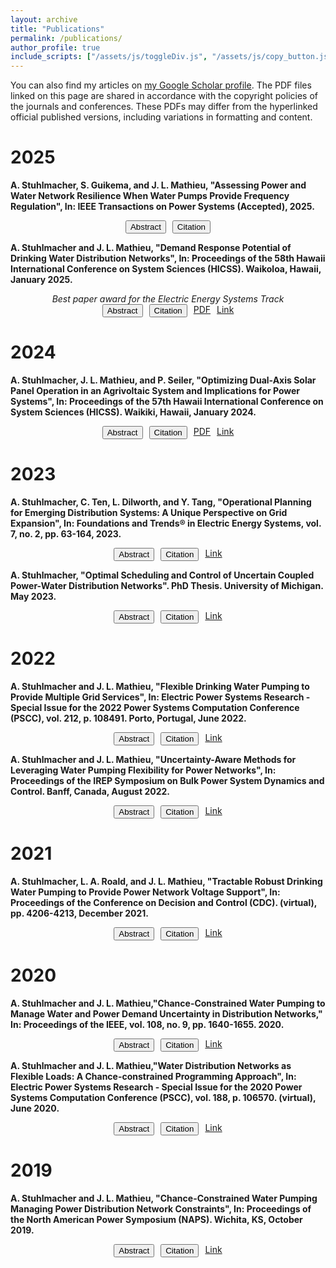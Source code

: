 ```yaml
---
layout: archive
title: "Publications"
permalink: /publications/
author_profile: true
include_scripts: ["/assets/js/toggleDiv.js", "/assets/js/copy_button.js"]
---
```


You can also find my articles on <a href="https://scholar.google.com/citations?user=usoAHLIAAAAJ&hl" target="_blank">my Google Scholar profile</a>. The PDF files linked on this page are shared in accordance with the copyright policies of the journals and conferences. These PDFs may differ from the hyperlinked official published versions, including variations in formatting and content. 

# 2025
**A. Stuhlmacher, S. Guikema, and J. L. Mathieu,  "Assessing Power and Water Network Resilience When Water Pumps Provide Frequency Regulation", In: IEEE Transactions on Power Systems (Accepted), 2025.**
<div class="button-group-StuhlmacherTPWRS2025" style="display: flex; gap: 10px; text-align: center; justify-content: center; ">
    <button id="abstractButton-StuhlmacherTPWRS2025" class="btn btn--research" onclick="toggleDiv('abstract-StuhlmacherTPWRS2025','abstractButton-StuhlmacherTPWRS2025')">Abstract</button>
    <button id="citationButton-StuhlmacherTPWRS2025" class="btn btn--research" onclick="toggleDiv('citation-StuhlmacherTPWRS2025', 'citationButton-StuhlmacherTPWRS2025')">Citation</button>
    <!--<a class="btn btn--research" href="/files/papers/Stuhlmacher-Mathieu-HICSS-2025-WDN_Flexibility_Capacity.pdf" target="_blank">PDF</a>-->
    <!--<a class="btn btn--research" target="_blank" href="https://hdl.handle.net/10125/109192">Link</a>-->
</div>

<div id="abstract-StuhlmacherTPWRS2025" style="display:none">
    Pumps in drinking water distribution networks can be operated as flexible, controllable loads to help support the electric power grid, e.g., by providing frequency regulation. However, departures from conventional water network operation should not degrade the ability of the water and power networks to respond to high impact low frequency events. In this paper, we evaluate the resilience of water and power distribution networks surrounding a storm-induced power outage given an optimal pumping strategy that minimizes electricity costs and is capable of offering frequency regulation. The water network resilience under optimal water pumping strategies is compared with its resilience under a conventional rule-based water pumping strategy. In a case study, we consider an extreme wind event that causes power outages in the power distribution network impacting pumps in the water network. We found that the optimal control strategies are significantly less expensive than the traditional rule-based strategy but the water tanks levels are lower within the optimal pumping strategies, potentially reducing water service availability during long power outages. However, we also observed that the tank levels remain further from their limits when the optimal pumping strategy provides frequency regulation in addition to minimizing electricity costs, resulting in improved resilience metrics.
</div>

<div id="citation-StuhlmacherTPWRS2025" style="display:none">
<p>Bibtex data:</p>
       
<div id="bibtex-StuhlmacherTPWRS2025" >

```bibtex
@article{StuhlmacherTPWRS2025,
    author = {A. Stuhlmacher, S. Guikema, and J. L. Mathieu},
    title = {Assessing Power and Water Network Resilience When Water Pumps Provide Frequency Regulation},
    journal = {IEEE Transactions on Power Systems},
    year = {2025}
}
```

</div>
    <div style="position: relative; margin-top: 0px; margin-bottom: 30px; padding-bottom: 15px;">
        <button class="btn btn--success copy-button" 
            onclick="copyBibtex('bibtex-StuhlmacherTPWRS2025')" 
            style="position: absolute; top: 0px; right: 5px;">
            Copy
        </button>
    </div>  
    
</div>

**A. Stuhlmacher and J. L. Mathieu,  "Demand Response Potential of Drinking Water Distribution Networks", In: Proceedings of the 58th Hawaii International Conference on System Sciences (HICSS). Waikoloa, Hawaii, January 2025.**
<center>
<em> Best paper award for the Electric Energy Systems Track </em>
</center>
<div class="button-group-StuhlmacherHICSS2025" style="display: flex; gap: 10px; text-align: center; justify-content: center; ">
    <button id="abstractButton-StuhlmacherHICSS2025" class="btn btn--research" onclick="toggleDiv('abstract-StuhlmacherHICSS2025','abstractButton-StuhlmacherHICSS2025')">Abstract</button>
    <button id="citationButton-StuhlmacherHICSS2025" class="btn btn--research" onclick="toggleDiv('citation-StuhlmacherHICSS2025', 'citationButton-StuhlmacherHICSS2025')">Citation</button>
    <a class="btn btn--research" href="/files/papers/Stuhlmacher-Mathieu-HICSS-2025-WDN_Flexibility_Capacity.pdf" target="_blank">PDF</a>
    <a class="btn btn--research" target="_blank" href="https://hdl.handle.net/10125/109192">Link</a>
</div>


<div id="abstract-StuhlmacherHICSS2025" style="display:none">
    Pumps in drinking water distribution networks can be controlled to participate in demand response programs. In this paper, we estimate the demand response potential of water distribution networks based on actual network data. We calculate the power and energy capacities of community water systems within Wisconsin and Arizona, drawing on publicly available data of consumer water demand, population served, storage tanks, and pump specifications. We then extrapolate this data to get an order-of-magnitude estimate for the entire United States. Overall, we found that water distribution networks are sizable demand response assets with an estimated power capacity of 21 GW and energy capacity of 925 GWh in the United States. We also found that large and very large utilities may be the best demand response candidates. This paper also discusses factors impacting water supply flexibility and future research directions.
</div>

<div id="citation-StuhlmacherHICSS2025" style="display:none">
<p>Bibtex data:</p>
       
<div id="bibtex-StuhlmacherHICSS2025" >

```bibtex
@inproceedings{StuhlmacherHICSS2025,
    author = {A. Stuhlmacher and J. L. Mathieu},
    title = {Demand Response Potential of Drinking Water Distribution Networks},
    booktitle = {Proceedings of the 58th Hawaii International Conference on System Sciences (HICSS)},
    year = {2025},
    address = {Waikoloa, Hawaii}
}
```

</div>
    <div style="position: relative; margin-top: 0px; margin-bottom: 30px; padding-bottom: 15px;">
        <button class="btn btn--success copy-button" 
            onclick="copyBibtex('bibtex-StuhlmacherHICSS2025')" 
            style="position: absolute; top: 0px; right: 5px;">
            Copy
        </button>
    </div>  
    
</div>





# 2024

**A. Stuhlmacher, J. L. Mathieu, and P. Seiler, "Optimizing Dual-Axis Solar Panel Operation in an Agrivoltaic System and Implications for Power Systems", In: Proceedings of the 57th Hawaii International Conference on System Sciences (HICSS). Waikiki, Hawaii, January 2024.**
<div class="button-group-StuhlmacherHICSS2024" style="display: flex; gap: 10px; text-align: center; justify-content: center; ">
    <button id="abstractButton-StuhlmacherHICSS2024" class="btn btn--research" onclick="toggleDiv('abstract-StuhlmacherHICSS2024','abstractButton-StuhlmacherHICSS2024')">Abstract</button>
    <button id="citationButton-StuhlmacherHICSS2024" class="btn btn--research" onclick="toggleDiv('citation-StuhlmacherHICSS2024', 'citationButton-StuhlmacherHICSS2024')">Citation</button>
    <a class="btn btn--research" href="/files/papers/Stuhlmacher-Mathieu-Seiler-HICSS-2024-Optimal-Agrivoltaics-Operation.pdf" target="_blank">PDF</a>
    <a class="btn btn--research" target="_blank" href="https://hdl.handle.net/10125/10673">Link</a>
</div>


<div id="abstract-StuhlmacherHICSS2024" style="display:none">
    The concept of agrivoltaics, or co-locating photovoltaic panels and crops, is viewed as a potential solution to competing land demands for food and energy production. In this paper, we propose an optimal dual-axis photovoltaic panel formulation that adjusts the panel position to maximize power generation subject to crop requirements. Through convex relaxations and shading factor approximations, we reformulate the problem as a convex second-order cone program and solve for the panel position adjustments away from the sun-tracking trajectory. We demonstrate our approach in a case study by comparing our approach with an approach that maximizes solar power capture and a scenario in which there are only crops. We found that we are able to successfully adjust the panel position while accounting for the trade-offs between the photovoltaic panels' energy production and the crop health. Additionally, optimizing the operation of an agrivoltaic system allows us to better understand agrivoltaic systems as a resource connected to the power grid.
</div>

<div id="citation-StuhlmacherHICSS2024" style="display:none">
<p>Bibtex data:</p>
       
<div id="bibtex-StuhlmacherHICSS2024" >

```bibtex
@inproceedings{StuhlmacherHICSS2024,
    author = {A. Stuhlmacher and J. L. Mathieu and P. Seiler},
    title = {Optimizing Dual-Axis Solar Panel Operation in an Agrivoltaic System and Implications for Power Systems},
    booktitle = {Proceedings of the 57th Hawaii International Conference on System Sciences (HICSS)},
    year = {2024},
    address = {Waikiki, Hawaii},
    month = {January}
}
```

</div>
    <div style="position: relative; margin-top: 0px; margin-bottom: 30px; padding-bottom: 15px;">
        <button class="btn btn--success copy-button" 
            onclick="copyBibtex('bibtex-StuhlmacherHICSS2024')" 
            style="position: absolute; top: 0px; right: 5px;">
            Copy
        </button>
    </div>  
    
</div>



# 2023

**A. Stuhlmacher, C. Ten, L. Dilworth, and Y. Tang, "Operational Planning for Emerging Distribution Systems: A Unique Perspective on Grid  Expansion", In: Foundations and Trends&reg; in Electric Energy Systems, vol. 7, no. 2, pp. 63-164, 2023.**
<div class="button-group-StuhlmacherFnT2023" style="display: flex; gap: 10px; text-align: center; justify-content: center; ">
    <button id="abstractButton-StuhlmacherFnT2023" class="btn btn--research" onclick="toggleDiv('abstract-StuhlmacherFnT2023','abstractButton-StuhlmacherFnT2023')">Abstract</button>
    <button id="citationButton-StuhlmacherFnT2023" class="btn btn--research" onclick="toggleDiv('citation-StuhlmacherFnT2023', 'citationButton-StuhlmacherFnT2023')">Citation</button>
    <!--<a class="btn btn--research" href="/files/papers/Stuhlmacher-Mathieu-Seiler-HICSS-2024-Optimal-Agrivoltaics-Operation.pdf" target="_blank">PDF</a>-->
    <a class="btn btn--research" target="_blank" href="http://dx.doi.org/10.1561/3100000033">Link</a>
</div>


<div id="abstract-StuhlmacherFnT2023" style="display:none">
    <p>The electrical grid has undergone significant transformations, which have had a profound impact on its distribution system development and expansion. These changes have been primarily driven by changing load profiles, distributed generation sources, and increasingly extreme weather events. Advancements in sensor and communication technologies have played a pivotal role in addressing and adapting to these changes. These changes have also led to an increased focus on reliability and resilience in planning, with priority placed on ensuring robust grid connectivity and flexibility.</p> <p> Three decades ago, power distribution systems were primarily radial with unidirectional power flow. Today's electrical distribution systems have distributed energy resources, leading to bidirectional power flow. The utility's geographic information system network, advanced metering infrastructure, and other technologies are leveraged to allow feeders and distributed energy resources to be interconnected. This has facilitated the integration of the electric grid with networked microgrids, which has improved the overall resilience and efficiency of the distribution system.</p><p> While there have been notable improvements in grid planning, the power grid remains vulnerable to high-impact, low-frequency events caused by climate change, such as hurricanes and tornadoes. This monograph outlines potential solutions for addressing future electric grid issues, including transformer overloading due to electric vehicles, optimization challenges, advanced feeder reconfiguration, and contingency planning for extreme events. The proposed approaches focus on the implementation and operation of new technologies, such as renewable energy sources, batteries, flexible loads, and advanced sensors, that have the potential to transform distribution network planning and operation. From traditional methods to innovative networked microgrids within existing infrastructure and non-wire alternative strategies, this monograph provides a comprehensive overview of stateof- the-art strategies for future problems.
</div>

<div id="citation-StuhlmacherFnT2023" style="display:none">
<p>Bibtex data:</p>
       
<div id="bibtex-StuhlmacherFnT2023" >

```bibtex
@inproceedings{StuhlmacherFnT2023,
    author = {A. Stuhlmacher and C. Ten and L. Dilworth and Y. Tang},
    title = {Operational Planning for Emerging Distribution Systems: A Unique Perspective on Grid Expansion},
    journal = {Foundations and Trends\textregistered{} in Electric Energy Systems},
    volume = {7},
    number = {2},
    pages = {63--164},
    year = {2023}
}
```

</div>
    <div style="position: relative; margin-top: 0px; margin-bottom: 30px; padding-bottom: 15px;">
        <button class="btn btn--success copy-button" 
            onclick="copyBibtex('bibtex-StuhlmacherFnT2023')" 
            style="position: absolute; top: 0px; right: 5px;">
            Copy
        </button>
    </div>  
    
</div>

**A. Stuhlmacher, "Optimal Scheduling and Control of Uncertain Coupled Power-Water Distribution Networks". PhD Thesis. University of Michigan. May 2023.**
<div class="button-group-Stuhlmacher2023" style="display: flex; gap: 10px; text-align: center; justify-content: center; ">
    <button id="abstractButton-Stuhlmacher2023" class="btn btn--research" onclick="toggleDiv('abstract-Stuhlmacher2023','abstractButton-Stuhlmacher2023')">Abstract</button>
    <button id="citationButton-Stuhlmacher2023" class="btn btn--research" onclick="toggleDiv('citation-Stuhlmacher2023', 'citationButton-Stuhlmacher2023')">Citation</button>
    <!--<a class="btn btn--research" href="/files/papers/Stuhlmacher-Mathieu-Seiler-HICSS-2024-Optimal-Agrivoltaics-Operation.pdf" target="_blank">PDF</a>-->
    <a class="btn btn--research" target="_blank" href="https://dx.doi.org/10.7302/7426">Link</a>
</div>


<div id="abstract-Stuhlmacher2023" style="display:none">
    <p>Large amounts of renewable energy resources are being added to the electric power grid in a push to mitigate the effects of climate change. Due the intermittent and uncertain nature of these resources, more flexibility is needed to ensure safe operating conditions of the power grid. A growing body of research has shown that real-time control of flexible electric loads can provide flexibility to the power grid. For instance, drinking water distribution networks can be treated as flexible, controllable assets to the power grid by leveraging the power consumption of water supply pumps and storage capabilities of water tanks. Initial research has explored optimizing the operation of water distribution networks to support the power grid; however, the impact of uncertainty on network performance and value has not been considered.</p><p>In this dissertation, an integrated power-water optimization problem is developed subject to the water and power network constraints and multiple sources of uncertainty. The operation of water distribution networks is optimized to provide multiple local and system services-such as voltage and frequency regulation-to power networks. The integrated optimization of the water distribution network and power network is challenging because both networks have nonconvex models and experience uncertainty (e.g., water and power demands). Additionally, changes in network operation need to clearly provide value to both system operators as well as maintain or improve upon network resilience. The associated benefits and drawbacks of the integrated water-power optimization framework are investigated, with a particular focus on performance, conservativeness, and computational tractability. First, state and country-wide estimates of the power and energy capacity of water distribution networks as flexible loads are calculated using publicly available water distribution network utility information, indicating that water distribution networks can provide a sizable flexible resource. Second, stochastic and robust optimization frameworks are developed to optimally schedule and control the water distribution network to provide power system services while ensuring the safe operation of the power and water distribution networks given power and water demand uncertainties. Third, to address challenges surrounding problem complexity and scalability, this work develops proofs that the monotonicity properties apply to the water flow constraints under certain assumptions, uses approximation and relaxation techniques to reformulate the power-water problem as a convex program, and proposes an analytically reformulated probabilistic framework that manages uncertainty differently in the power and water network. Fourth, the flexibility of the water distribution network may be underutilized if any one power system service is considered. To prevent this, a formulation is developed where the water network provides multiple services simultaneously. This maximizes the overall benefit to the power grid and increases the value proposition to the water distribution network operator. And fifth, optimal pump operation strategies are evaluated to ensure that the power and water networks can respond and adapt to natural hazard events when the water distribution network is providing grid services.</p> <p>Case studies demonstrate the capability of the water distribution network pumps to provide services to the power grid. By co-optimizing the power grid and the drinking water distribution network, improvement in costs, reliability, and resiliency can be realized across these two critical infrastructure systems. Additionally, leveraging the water distribution network to provide flexibility to the power grid can allow for greater quantities of renewable energy resources to be incorporated into the grid and reduce carbon emissions.</p>
</div>

<div id="citation-Stuhlmacher2023" style="display:none">
<p>Bibtex data:</p>
       
<div id="bibtex-Stuhlmacher2023" >

```bibtex
@inproceedings{Stuhlmacher2023,
    author = {A. Stuhlmacher},
    title = {Optimal Scheduling and Control of Uncertain Coupled Power-Water Distribution Networks},
    school = {University of Michigan},
    year = {2023},
    month = {May}
}
```

</div>
    <div style="position: relative; margin-top: 0px; margin-bottom: 30px; padding-bottom: 15px;">
        <button class="btn btn--success copy-button" 
            onclick="copyBibtex('bibtex-Stuhlmacher2023')" 
            style="position: absolute; top: 0px; right: 5px;">
            Copy
        </button>
    </div>  
    
</div>

# 2022

**A. Stuhlmacher and J. L. Mathieu, "Flexible Drinking Water Pumping to Provide Multiple Grid Services", In: Electric Power Systems Research - Special Issue for the 2022 Power Systems Computation Conference (PSCC), vol. 212, p. 108491. Porto, Portugal, June 2022.**
<div class="button-group-StuhlmacherPSCC2022" style="display: flex; gap: 10px; text-align: center; justify-content: center; ">
    <button id="abstractButton-StuhlmacherPSCC2022" class="btn btn--research" onclick="toggleDiv('abstract-StuhlmacherPSCC2022','abstractButton-StuhlmacherPSCC2022')">Abstract</button>
    <button id="citationButton-StuhlmacherPSCC2022" class="btn btn--research" onclick="toggleDiv('citation-StuhlmacherPSCC2022', 'citationButton-StuhlmacherPSCC2022')">Citation</button>
    <!--<a class="btn btn--research" href="/files/papers/Stuhlmacher-Mathieu-Seiler-HICSS-2024-Optimal-Agrivoltaics-Operation.pdf" target="_blank">PDF</a>-->
    <a class="btn btn--research" target="_blank" href="https://doi.org/10.1016/j.epsr.2022.108491">Link</a>
</div>


<div id="abstract-StuhlmacherPSCC2022" style="display:none">
    <p>Drinking water distribution networks (WDNs) can be operated as flexible, controllable loads. In this paper, we consider using WDNs to provide local and grid level services simultaneously to the power grid. We formulate a robust water pumping problem to determine the amount of voltage support and frequency regulation that can be provided subject to network constraints while managing power demand uncertainty. We tractably reformulate the problem as a sequential optimization problem and solve for the scheduled water pumping operation, the frequency regulation capacity, and the optimal control policy parameters that update the pump operation based on the frequency regulation signal and power distribution network demand forecast error. We demonstrate our approach through detailed case studies. Additionally, we evaluate the performance of the reformulation and discuss the benefits and trade-offs of WDNs providing multiple services.
</div>

<div id="citation-StuhlmacherPSCC2022" style="display:none">
<p>Bibtex data:</p>
       
<div id="bibtex-StuhlmacherPSCC2022" >

```bibtex
@article{StuhlmacherPSCC2022,
    author = {A. Stuhlmacher and J. L. Mathieu},
    title = {Flexible Drinking Water Pumping to Provide Multiple Grid Services},
    journal = {Electric Power Systems Research - Special Issue for the 2022 Power Systems Computation Conference (PSCC)},
    volume = {212},
    pages = {108491},
    year = {2022},
    month = {June},
    address = {Porto, Portugal}
}
```

</div>
    <div style="position: relative; margin-top: 0px; margin-bottom: 30px; padding-bottom: 15px;">
        <button class="btn btn--success copy-button" 
            onclick="copyBibtex('bibtex-StuhlmacherPSCC2022')" 
            style="position: absolute; top: 0px; right: 5px;">
            Copy
        </button>
    </div>  
    
</div>


**A. Stuhlmacher and J. L. Mathieu, "Uncertainty-Aware Methods for Leveraging Water Pumping Flexibility for Power Networks", In: Proceedings of the IREP Symposium on Bulk Power System Dynamics and Control. Banff, Canada, August 2022.**

<div class="button-group-StuhlmacherIREP2022" style="display: flex; gap: 10px; text-align: center; justify-content: center; ">
    <button id="abstractButton-StuhlmacherIREP2022" class="btn btn--research" onclick="toggleDiv('abstract-StuhlmacherIREP2022','abstractButton-StuhlmacherIREP2022')">Abstract</button>
    <button id="citationButton-StuhlmacherIREP2022" class="btn btn--research" onclick="toggleDiv('citation-StuhlmacherIREP2022', 'citationButton-StuhlmacherIREP2022')">Citation</button>
    <!--<a class="btn btn--research" href="/files/papers/Stuhlmacher-Mathieu-Seiler-HICSS-2024-Optimal-Agrivoltaics-Operation.pdf" target="_blank">PDF</a>-->
    <a class="btn btn--research" target="_blank" href="https://doi.org/10.48550/arXiv.2207.04943">Link</a>
</div>


<div id="abstract-StuhlmacherIREP2022" style="display:none">
    Recent work has demonstrated that water supply pumps in the drinking water distribution network can be leveraged to provide flexibility to the power network, but existing approaches are computationally demanding and/or overly conservative.  In this paper, we develop a computationally tractable probabilistic approach to schedule and control water pumping to provide voltage support to the power distribution network subject to power and water distribution network constraints under power demand uncertainty. Building upon robust and chance-constrained reformulation approaches,  we analytically reformulate the probabilistic problem into a deterministic one and solve for the scheduled pump operation and the control policy parameters that adjust the pumps based on the power demand forecast error realizations. In a case study, we compare our proposed approach to an adjustable robust method and investigate the performance in terms of computation time, cost, and empirical violation probabilities. We find that our proposed approach is computationally tractable and is less conservative than the robust approach, indicating that our formulation would be scalable to larger networks.
</div>

<div id="citation-StuhlmacherIREP2022" style="display:none">
<p>Bibtex data:</p>
       
<div id="bibtex-StuhlmacherIREP2022" >

```bibtex
@inproceedings{StuhlmacherIREP2022,
    author = {A. Stuhlmacher and J. L. Mathieu},
    title = {Uncertainty-Aware Methods for Leveraging Water Pumping Flexibility for Power Networks},
    booktitle = {Proceedings of the IREP Symposium on Bulk Power System Dynamics and Control},
    year = {2022},
    address = {Banff, Canada},
    month = {August}
}
```

</div>
    <div style="position: relative; margin-top: 0px; margin-bottom: 30px; padding-bottom: 15px;">
        <button class="btn btn--success copy-button" 
            onclick="copyBibtex('bibtex-StuhlmacherIREP2022')" 
            style="position: absolute; top: 0px; right: 5px;">
            Copy
        </button>
    </div>  
    
</div>

# 2021

**A. Stuhlmacher, L. A. Roald, and J. L. Mathieu, "Tractable Robust Drinking Water Pumping to Provide Power Network Voltage Support", In: Proceedings of the Conference on Decision and Control (CDC). (virtual), pp. 4206-4213, December 2021.** 

<div class="button-group-StuhlmacherCDC2023" style="display: flex; gap: 10px; text-align: center; justify-content: center; ">
    <button id="abstractButton-StuhlmacherCDC2023" class="btn btn--research" onclick="toggleDiv('abstract-StuhlmacherCDC2023','abstractButton-StuhlmacherCDC2023')">Abstract</button>
    <button id="citationButton-StuhlmacherCDC2023" class="btn btn--research" onclick="toggleDiv('citation-StuhlmacherCDC2023', 'citationButton-StuhlmacherCDC2023')">Citation</button>
    <!--<a class="btn btn--research" href="/files/papers/Stuhlmacher-Mathieu-Seiler-HICSS-2024-Optimal-Agrivoltaics-Operation.pdf" target="_blank">PDF</a>-->
    <a class="btn btn--research" target="_blank" href="https://doi.org/10.1109/CDC45484.2021.9683419">Link</a>
</div>


<div id="abstract-StuhlmacherCDC2023" style="display:none">
    Drinking water distribution networks can be treated as flexible, controllable assets for power distribution networks (e.g., to provide voltage support) by leveraging the power consumption of water pumps and storage capabilities of water tanks. We formulate an adjustable robust optimization problem to determine the scheduled water distribution network pumping and real-time pump adjustments that ensure that the power and water distribution network constraints are satisfied with respect to uncertain power demand. We extend the \m properties of dissipative flow networks to water distribution networks which requires assumptions on water tank operation. Then, to make the problem tractable, we leverage these properties, along with constraint approximations and an affine pump control policy, to reformulate the problem as an affinely adjustable robust counterpart that solves for the pumping schedule and the parameters of an affine control policy that determines the real-time pump adjustments. Through a case study, we demonstrate that the approach produces robust solutions and is computationally tractable. We also evaluate the impact of restricting water tank operation to enforce monotonicity and find it leads to a significantly restricted feasible region and more conservative solutions.
</div>

<div id="citation-StuhlmacherCDC2023" style="display:none">
<p>Bibtex data:</p>
       
<div id="bibtex-StuhlmacherCDC2023" >

```bibtex
@inproceedings{StuhlmacherCDC2023,
    author = {A. Stuhlmacher and L. A. Roald and J. L. Mathieu},
    title = {Tractable Robust Drinking Water Pumping to Provide Power Network Voltage Support},
    booktitle = {Proceedings of the Conference on Decision and Control (CDC)},
    pages = {4206--4213},
    year = {2021},
    month = {December}
}
```

</div>
    <div style="position: relative; margin-top: 0px; margin-bottom: 30px; padding-bottom: 15px;">
        <button class="btn btn--success copy-button" 
            onclick="copyBibtex('bibtex-StuhlmacherCDC2023')" 
            style="position: absolute; top: 0px; right: 5px;">
            Copy
        </button>
    </div>  
    
</div>


# 2020

**A. Stuhlmacher and J. L. Mathieu,"Chance-Constrained Water Pumping to Manage Water and Power Demand Uncertainty in Distribution Networks," In: Proceedings of the IEEE, vol. 108, no. 9, pp. 1640-1655. 2020.**

<div class="button-group-StuhlmacherIEEE2020" style="display: flex; gap: 10px; text-align: center; justify-content: center; ">
    <button id="abstractButton-StuhlmacherIEEE2020" class="btn btn--research" onclick="toggleDiv('abstract-StuhlmacherIEEE2020','abstractButton-StuhlmacherIEEE2020')">Abstract</button>
    <button id="citationButton-StuhlmacherIEEE2020" class="btn btn--research" onclick="toggleDiv('citation-StuhlmacherIEEE2020', 'citationButton-StuhlmacherIEEE2020')">Citation</button>
    <!--<a class="btn btn--research" href="/files/papers/Stuhlmacher-Mathieu-Seiler-HICSS-2024-Optimal-Agrivoltaics-Operation.pdf" target="_blank">PDF</a>-->
    <a class="btn btn--research" target="_blank" href="https://doi.org/10.1109/JPROC.2020.2997520">Link</a>
</div>


<div id="abstract-StuhlmacherIEEE2020" style="display:none">
    Water pumping in drinking water distribution networks can be treated as a flexible load in the power distribution network. In this paper, we formulate an optimization problem to minimize the electricity costs associated with pumping subject to water and power distribution network constraints. In practice, both water and power demands are uncertain and pumps should be scheduled to ensure that pump operation does not violate either networks' constraints for nearly all possible uncertainty realizations. To address this problem, we formulate a chance-constrained optimization problem that simultaneously determines pumping schedules along with the parameters of real-time control policies that can be used to respond to water and power demand forecast errors. We use approximations and relaxations along with the scenario approach for chance-constrained programming to reformulate the optimization problem into a convex deterministic problem. We  demonstrate the performance of the approach through case studies, and also explore the impact of the relaxations, an approach to improve computational tractability, and trade-offs associated with the way in which we define the cost of real-time control actions. We find that optimal scheduling and real-time control of water pumping can effectively manage water and power demand uncertainty, meaning water demand is satisfied and both the water and power distribution networks operate within their limits; however, the approach is conservative leading to high reliability at high cost. 
</div>

<div id="citation-StuhlmacherIEEE2020" style="display:none">
<p>Bibtex data:</p>
       
<div id="bibtex-StuhlmacherIEEE2020" >

```bibtex
@article{StuhlmacherIEEE2020,
    author = {A. Stuhlmacher and J. L. Mathieu},
    title = {Chance-Constrained Water Pumping to Manage Water and Power Demand Uncertainty in Distribution Networks},
    journal = {Proceedings of the IEEE},
    volume = {108},
    number = {9},
    pages = {1640--1655},
    year = {2020}
}
```

</div>
    <div style="position: relative; margin-top: 0px; margin-bottom: 30px; padding-bottom: 15px;">
        <button class="btn btn--success copy-button" 
            onclick="copyBibtex('bibtex-StuhlmacherIEEE2020')" 
            style="position: absolute; top: 0px; right: 5px;">
            Copy
        </button>
    </div>  
    
</div>



**A. Stuhlmacher and J. L. Mathieu,"Water Distribution Networks as Flexible Loads: A Chance-constrained Programming Approach", In: Electric Power Systems Research - Special Issue for the 2020 Power Systems Computation Conference (PSCC), vol. 188, p. 106570. (virtual), June 2020.**

<div class="button-group-StuhlmacherPSCC2020" style="display: flex; gap: 10px; text-align: center; justify-content: center; ">
    <button id="abstractButton-StuhlmacherPSCC2020" class="btn btn--research" onclick="toggleDiv('abstract-StuhlmacherPSCC2020','abstractButton-StuhlmacherPSCC2020')">Abstract</button>
    <button id="citationButton-StuhlmacherPSCC2020" class="btn btn--research" onclick="toggleDiv('citation-StuhlmacherPSCC2020', 'citationButton-StuhlmacherPSCC2020')">Citation</button>
    <!--<a class="btn btn--research" href="/files/papers/Stuhlmacher-Mathieu-Seiler-HICSS-2024-Optimal-Agrivoltaics-Operation.pdf" target="_blank">PDF</a>-->
    <a class="btn btn--research" target="_blank" href="https://doi.org/10.1016/j.epsr.2020.106570">Link</a>
</div>


<div id="abstract-StuhlmacherPSCC2020" style="display:none">
    There is a greater need for flexibility in the power distribution network (PDN) due to increasing levels of renewable energy resources. Here, we consider using the water distribution network (WDN) as a flexible load. We formulate a chance-constrained multiperiod optimization problem to schedule water distribution pumps subject to WDN and PDN constraints while managing power demand forecast uncertainty. To do that, we develop a control policy that adjusts the WDN's operation when a PDN constraint violation is present. Since the resulting problem is nonconvex, we utilize approximation and relaxation techniques to transform the problem into a convex program and solve via the scenario approach. Through detailed case studies, we verify the performance of the control policy to ensure network constraints are satisfied despite uncertainty. We find that we can successfully schedule and control the WDN to provide flexibility to the PDN for many realistic water and power demand scenarios.
</div>

<div id="citation-StuhlmacherPSCC2020" style="display:none">
<p>Bibtex data:</p>
       
<div id="bibtex-StuhlmacherPSCC2020" >

```bibtex
@article{StuhlmacherPSCC2020,
    author = {A. Stuhlmacher and J. L. Mathieu},
    title = {Water Distribution Networks as Flexible Loads: A Chance-Constrained Programming Approach},
    journal = {Electric Power Systems Research - Special Issue for the 2020 Power Systems Computation Conference (PSCC)},
    volume = {188},
    pages = {106570},
    year = {2020},
    month = {June}
}
```

</div>
    <div style="position: relative; margin-top: 0px; margin-bottom: 30px; padding-bottom: 15px;">
        <button class="btn btn--success copy-button" 
            onclick="copyBibtex('bibtex-StuhlmacherPSCC2020')" 
            style="position: absolute; top: 0px; right: 5px;">
            Copy
        </button>
    </div>  
    
</div>


# 2019

**A. Stuhlmacher and J. L. Mathieu, "Chance-Constrained Water Pumping Managing Power Distribution Network Constraints",  In: Proceedings of the North American Power Symposium (NAPS). Wichita, KS, October 2019.**  

<div class="button-group-StuhlmacherNAPS2019" style="display: flex; gap: 10px; text-align: center; justify-content: center; ">
    <button id="abstractButton-StuhlmacherNAPS2019" class="btn btn--research" onclick="toggleDiv('abstract-StuhlmacherNAPS2019','abstractButton-StuhlmacherNAPS2019')">Abstract</button>
    <button id="citationButton-StuhlmacherNAPS2019" class="btn btn--research" onclick="toggleDiv('citation-StuhlmacherNAPS2019', 'citationButton-StuhlmacherNAPS2019')">Citation</button>
    <!--<a class="btn btn--research" href="/files/papers/Stuhlmacher-Mathieu-Seiler-HICSS-2024-Optimal-Agrivoltaics-Operation.pdf" target="_blank">PDF</a>-->
    <a class="btn btn--research" target="_blank" href="https://doi.org/10.1109/naps46351.2019.9000282">Link</a>
</div>


<div id="abstract-StuhlmacherNAPS2019" style="display:none">
    We formulate a chance-constrained optimization problem to schedule water distribution network (WDN) pumping subject to water and power distribution network (PDN) constraints while managing water demand uncertainty. In addition to an optimal pumping schedule, we also determine optimal control policy parameters used to compute real-time control actions to compensate for demand forecast error. The resulting problem includes nonconvex constraints, and so conventional solution approaches for chance-constrained problems do not work. We heuristically apply a scenario-based method and investigate the control policy's performance to ensure all WDN and PDN constraints are satisfied despite uncertainty. Through case studies with a detailed model of a coupled WDN/PDN, we find that WDN pumping can be scheduled and controlled to manage PDN voltage constraints and that the scenario-based method provides feasible real-time control actions for many realistic water demand scenarios but more work is needed to identify computationally tractable approaches with probabilistic guarantees.
</div>

<div id="citation-StuhlmacherNAPS2019" style="display:none">
<p>Bibtex data:</p>
       
<div id="bibtex-StuhlmacherNAPS2019" >

```bibtex
@inproceedings{StuhlmacherNAPS2019,
    author = {A. Stuhlmacher and J. L. Mathieu},
    title = {Chance-Constrained Water Pumping Managing Power Distribution Network Constraints},
    booktitle = {Proceedings of the North American Power Symposium (NAPS)},
    year = {2019},
    address = {Wichita, KS},
    month = {October}
}
```

</div>
    <div style="position: relative; margin-top: 0px; margin-bottom: 30px; padding-bottom: 15px;">
        <button class="btn btn--success copy-button" 
            onclick="copyBibtex('bibtex-StuhlmacherNAPS2019')" 
            style="position: absolute; top: 0px; right: 5px;">
            Copy
        </button>
    </div>  
    
</div>

